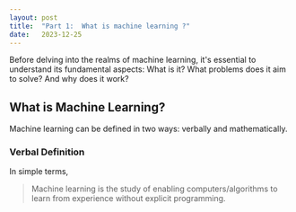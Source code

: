 ```yaml
---
layout: post
title:  "Part 1:  What is machine learning ?"
date:   2023-12-25
---
```


Before delving into the realms of machine learning, it's essential to understand its fundamental aspects: What is it? What problems does it aim to solve? And why does it work?

## What is Machine Learning?

Machine learning can be defined in two ways: verbally and mathematically.

### Verbal Definition

In simple terms,

> Machine learning is the study of enabling computers/algorithms to learn from experience without explicit programming.
